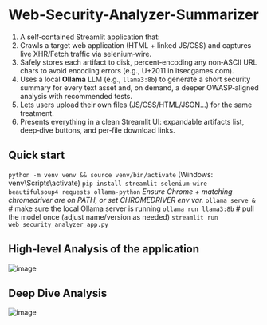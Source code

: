 # Web-Security-Analyzer-Summarizer

1. A self‑contained Streamlit application that:
2. Crawls a target web application (HTML + linked JS/CSS) and captures live XHR/Fetch traffic via selenium‑wire.
3. Safely stores each artifact to disk, percent‑encoding any non‑ASCII URL chars to avoid encoding errors (e.g., U+2011 in itsecgames.com).
4. Uses a local **Ollama** LLM (e.g., `llama3:8b`) to generate a short security summary for every text asset and, on demand, a deeper OWASP‑aligned analysis with recommended tests.
5. Lets users upload their own files (JS/CSS/HTML/JSON…) for the same treatment.
6. Presents everything in a clean Streamlit UI: expandable artifacts list, deep‑dive buttons, and per‑file download links.

##  Quick start
`python -m venv venv && source venv/bin/activate`
(Windows: venv\Scripts\activate)
`pip install streamlit selenium-wire beautifulsoup4 requests ollama-python`
*Ensure Chrome + matching chromedriver are on PATH, or set CHROMEDRIVER env var.*
`ollama serve & `         # make sure the local Ollama server is running
`ollama run llama3:8b`    # pull the model once (adjust name/version as needed)
`streamlit run web_security_analyzer_app.py`

## High-level Analysis of the application
![image](https://github.com/user-attachments/assets/e08f7923-2155-4250-b09f-a0f34f74b3a7)

## Deep Dive Analysis
![image](https://github.com/user-attachments/assets/d90c5701-752d-45c7-8289-cb2044675fe4)

